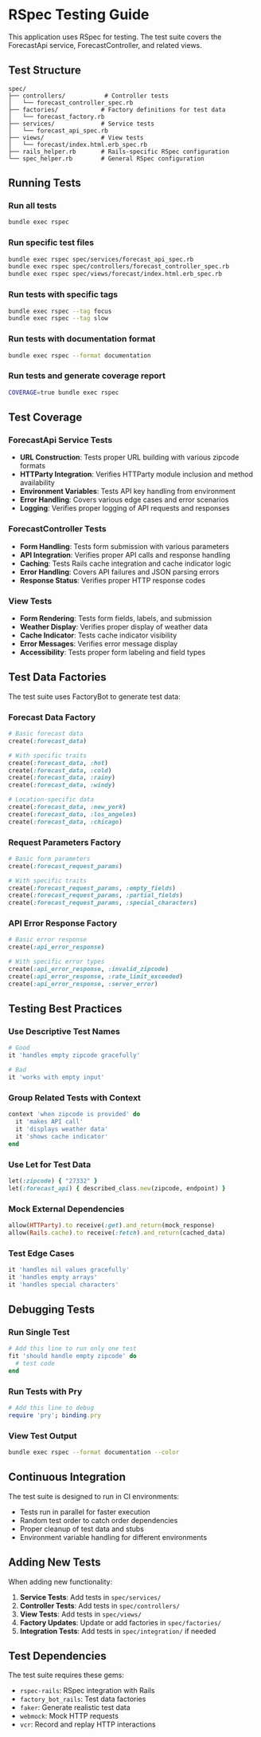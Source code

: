 # RSpec Testing Guide

This application uses RSpec for testing. The test suite covers the ForecastApi service, ForecastController, and related views.

## Test Structure

```
spec/
├── controllers/           # Controller tests
│   └── forecast_controller_spec.rb
├── factories/            # Factory definitions for test data
│   └── forecast_factory.rb
├── services/             # Service tests
│   └── forecast_api_spec.rb
├── views/                # View tests
│   └── forecast/index.html.erb_spec.rb
├── rails_helper.rb       # Rails-specific RSpec configuration
└── spec_helper.rb        # General RSpec configuration
```

## Running Tests

### Run all tests
```bash
bundle exec rspec
```

### Run specific test files
```bash
bundle exec rspec spec/services/forecast_api_spec.rb
bundle exec rspec spec/controllers/forecast_controller_spec.rb
bundle exec rspec spec/views/forecast/index.html.erb_spec.rb
```

### Run tests with specific tags
```bash
bundle exec rspec --tag focus
bundle exec rspec --tag slow
```

### Run tests with documentation format
```bash
bundle exec rspec --format documentation
```

### Run tests and generate coverage report
```bash
COVERAGE=true bundle exec rspec
```

## Test Coverage

### ForecastApi Service Tests
- **URL Construction**: Tests proper URL building with various zipcode formats
- **HTTParty Integration**: Verifies HTTParty module inclusion and method availability
- **Environment Variables**: Tests API key handling from environment
- **Error Handling**: Covers various edge cases and error scenarios
- **Logging**: Verifies proper logging of API requests and responses

### ForecastController Tests
- **Form Handling**: Tests form submission with various parameters
- **API Integration**: Verifies proper API calls and response handling
- **Caching**: Tests Rails cache integration and cache indicator logic
- **Error Handling**: Covers API failures and JSON parsing errors
- **Response Status**: Verifies proper HTTP response codes

### View Tests
- **Form Rendering**: Tests form fields, labels, and submission
- **Weather Display**: Verifies proper display of weather data
- **Cache Indicator**: Tests cache indicator visibility
- **Error Messages**: Verifies error message display
- **Accessibility**: Tests proper form labeling and field types

## Test Data Factories

The test suite uses FactoryBot to generate test data:

### Forecast Data Factory
```ruby
# Basic forecast data
create(:forecast_data)

# With specific traits
create(:forecast_data, :hot)
create(:forecast_data, :cold)
create(:forecast_data, :rainy)
create(:forecast_data, :windy)

# Location-specific data
create(:forecast_data, :new_york)
create(:forecast_data, :los_angeles)
create(:forecast_data, :chicago)
```

### Request Parameters Factory
```ruby
# Basic form parameters
create(:forecast_request_params)

# With specific traits
create(:forecast_request_params, :empty_fields)
create(:forecast_request_params, :partial_fields)
create(:forecast_request_params, :special_characters)
```

### API Error Response Factory
```ruby
# Basic error response
create(:api_error_response)

# With specific error types
create(:api_error_response, :invalid_zipcode)
create(:api_error_response, :rate_limit_exceeded)
create(:api_error_response, :server_error)
```

## Testing Best Practices

### Use Descriptive Test Names
```ruby
# Good
it 'handles empty zipcode gracefully'

# Bad
it 'works with empty input'
```

### Group Related Tests with Context
```ruby
context 'when zipcode is provided' do
  it 'makes API call'
  it 'displays weather data'
  it 'shows cache indicator'
end
```

### Use Let for Test Data
```ruby
let(:zipcode) { "27332" }
let(:forecast_api) { described_class.new(zipcode, endpoint) }
```

### Mock External Dependencies
```ruby
allow(HTTParty).to receive(:get).and_return(mock_response)
allow(Rails.cache).to receive(:fetch).and_return(cached_data)
```

### Test Edge Cases
```ruby
it 'handles nil values gracefully'
it 'handles empty arrays'
it 'handles special characters'
```

## Debugging Tests

### Run Single Test
```ruby
# Add this line to run only one test
fit 'should handle empty zipcode' do
  # test code
end
```

### Run Tests with Pry
```ruby
# Add this line to debug
require 'pry'; binding.pry
```

### View Test Output
```bash
bundle exec rspec --format documentation --color
```

## Continuous Integration

The test suite is designed to run in CI environments:

- Tests run in parallel for faster execution
- Random test order to catch order dependencies
- Proper cleanup of test data and stubs
- Environment variable handling for different environments

## Adding New Tests

When adding new functionality:

1. **Service Tests**: Add tests in `spec/services/`
2. **Controller Tests**: Add tests in `spec/controllers/`
3. **View Tests**: Add tests in `spec/views/`
4. **Factory Updates**: Update or add factories in `spec/factories/`
5. **Integration Tests**: Add tests in `spec/integration/` if needed

## Test Dependencies

The test suite requires these gems:
- `rspec-rails`: RSpec integration with Rails
- `factory_bot_rails`: Test data factories
- `faker`: Generate realistic test data
- `webmock`: Mock HTTP requests
- `vcr`: Record and replay HTTP interactions

